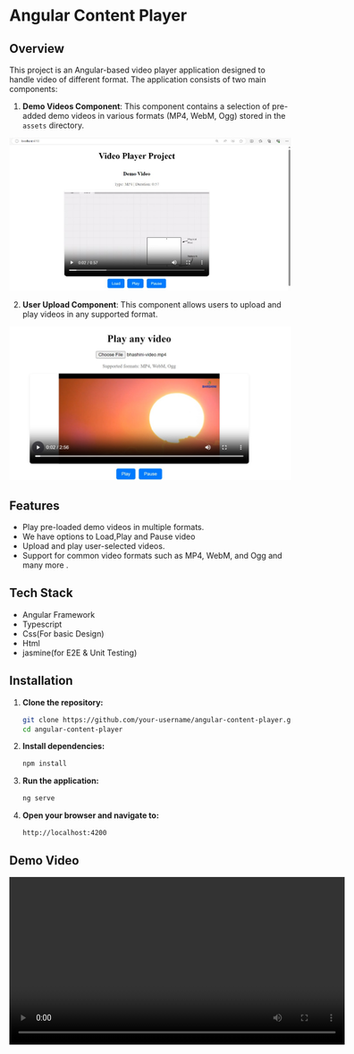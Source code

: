# Angular Content Player

## Overview

This project is an Angular-based video player application designed to handle video of different format. The application consists of two main components:

1. **Demo Videos Component**: This component contains a selection of pre-added demo videos in various formats (MP4, WebM, Ogg) stored in the `assets` directory.

![Alt text](./src/assets/video1.jpg "Optional Title")

2. **User Upload Component**: This component allows users to upload and play videos in any supported format.

![Alt text](./src/assets/video2.jpg "Optional Title")

## Features

- Play pre-loaded demo videos in multiple formats.
- We have options to Load,Play and Pause video
- Upload and play user-selected videos.
- Support for common video formats such as MP4, WebM, and Ogg and many more .

## Tech Stack

- Angular Framework
- Typescript
- Css(For basic Design)
- Html
- jasmine(for E2E & Unit Testing)

## Installation

1. **Clone the repository:**

    ```bash
    git clone https://github.com/your-username/angular-content-player.git
    cd angular-content-player
    ```

2. **Install dependencies:**

    ```bash
    npm install
    ```

3. **Run the application:**

    ```bash
    ng serve
    ```

4. **Open your browser and navigate to:**

    ```
    http://localhost:4200
    ```

## Demo Video

<video width="600" controls>
  <source src="./src/assets/VideoPlayer.mp4" type="video/mp4">
  Your browser does not support the video tag.
</video>